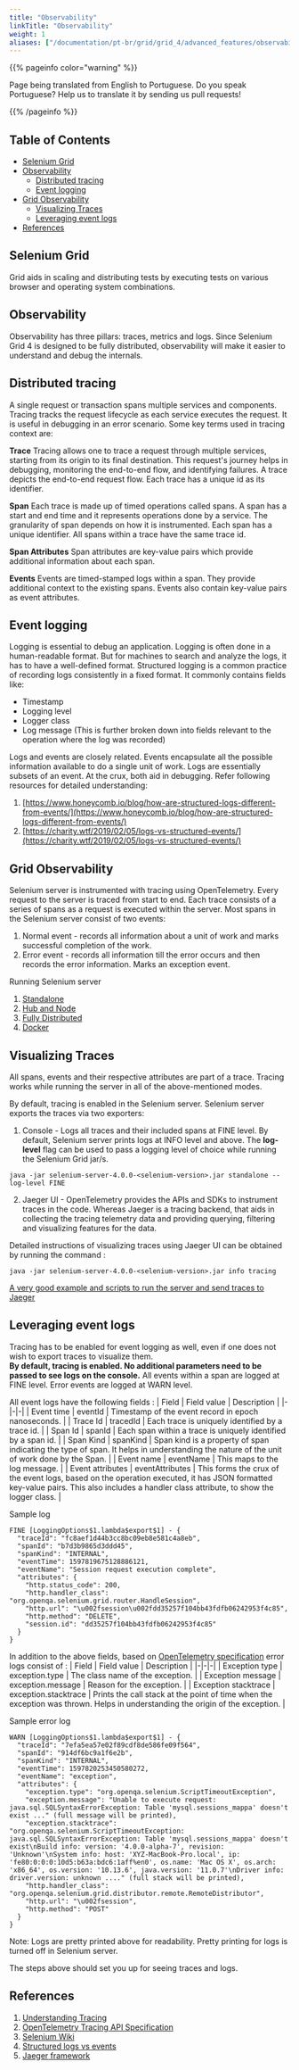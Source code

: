 ```yaml
---
title: "Observability"
linkTitle: "Observability"
weight: 1
aliases: ["/documentation/pt-br/grid/grid_4/advanced_features/observability/"]
---
```



{{% pageinfo color="warning" %}}
<p class="lead">
   <i class="fas fa-language display-4"></i> 
   Page being translated from 
   English to Portuguese. Do you speak Portuguese? Help us to translate
   it by sending us pull requests!
</p>
{{% /pageinfo %}}


## Table of Contents
 - [Selenium Grid](#selenium-grid)
 - [Observability](#observability)
	 - [Distributed tracing](#distributed-tracing) 	
	 -  [Event logging](#event-logging)
  - [Grid Observability](#grid-observability)
	  - [Visualizing Traces](#visualizing-traces)
	  - [Leveraging event logs](#leveraging-event-logs)
  - [References](#references)

## Selenium Grid

Grid aids in scaling and distributing tests by executing tests on various browser and operating system combinations.

## Observability

Observability has three pillars: traces, metrics and logs. Since Selenium Grid 4 is designed to be fully distributed, observability will make it easier to understand and debug the internals. 

## Distributed tracing
A single request or transaction spans multiple services and components.  Tracing tracks the request lifecycle as each service executes the request. It is useful in debugging in an error scenario.
Some key terms used in tracing context are: 

**Trace**
Tracing allows one to trace a request through multiple services, starting from its origin to its final destination. This request's journey helps in debugging, monitoring the end-to-end flow, and identifying failures. A trace depicts the end-to-end request flow. Each trace has a unique id as its identifier.

**Span**
Each trace is made up of timed operations called spans. A span has a start and end time and it represents operations done by a service. The granularity of span depends on how it is instrumented. Each span has a unique identifier.  All spans within a trace have the same trace id.

**Span Attributes**
Span attributes are key-value pairs which provide additional information about each span.

**Events**
Events are timed-stamped logs within a span. They provide additional context to the existing spans. Events also contain key-value pairs as event attributes.

## Event logging

Logging is essential to debug an application. Logging is often done in a human-readable format. But for machines to search and analyze the logs, it has to have a well-defined format. Structured logging is a common practice of recording logs consistently in a fixed format. It commonly contains fields like:
 * Timestamp
 * Logging level
 * Logger class
 * Log message (This is further broken down into fields relevant to the operation where the log was recorded)

Logs and events are closely related. Events encapsulate all the possible information available to do a single unit of work. Logs are essentially subsets of an event. At the crux, both aid in debugging.
Refer following resources for detailed understanding:
 1. [https://www.honeycomb.io/blog/how-are-structured-logs-different-from-events/](https://www.honeycomb.io/blog/how-are-structured-logs-different-from-events/)
 2. [https://charity.wtf/2019/02/05/logs-vs-structured-events/](https://charity.wtf/2019/02/05/logs-vs-structured-events/)

## Grid Observability

Selenium server is instrumented with tracing using OpenTelemetry. Every request to the server is traced from start to end. Each trace consists of a series of spans as a request is executed within the server. 
Most spans in the Selenium server consist of two events:
1. Normal event - records all information about a unit of work and marks successful completion of the work.
2. Error event - records all information till the error occurs and then records the error information. Marks an exception event.

Running Selenium server 
 1. [Standalone](https://github.com/SeleniumHQ/selenium/wiki/Selenium-Grid-4#standalone-mode)
 2. [Hub and Node](https://github.com/SeleniumHQ/selenium/wiki/Selenium-Grid-4#hub-and-node)
 3. [Fully Distributed](https://github.com/SeleniumHQ/selenium/wiki/Selenium-Grid-4#fully-distributed)
 4. [Docker](https://github.com/SeleniumHQ/selenium/wiki/Selenium-Grid-4#using-docker)

## Visualizing Traces
All spans, events and their respective attributes are part of a trace. Tracing works while running the server in all of the above-mentioned modes.

By default, tracing is enabled in the Selenium server. Selenium server exports the traces via two exporters:
1. Console - Logs all traces and their included spans at FINE level. By default, Selenium server prints logs at INFO level and above. 
The **log-level** flag can be used to pass a logging level of choice while running the Selenium Grid jar/s.
```shell
java -jar selenium-server-4.0.0-<selenium-version>.jar standalone --log-level FINE
```
2. Jaeger UI - OpenTelemetry provides the APIs and SDKs to instrument traces in the code. Whereas Jaeger is a tracing backend, that aids in collecting the tracing telemetry data and providing querying, filtering and visualizing features for the data.

Detailed instructions of visualizing traces using Jaeger UI can be obtained by running the command :

```shell
java -jar selenium-server-4.0.0-<selenium-version>.jar info tracing
```

[A very good example and scripts to run the server and send traces to Jaeger](https://github.com/manoj9788/tracing-selenium-grid)

## Leveraging event logs
Tracing has to be enabled for event logging as well, even if one does not wish to export traces to visualize them.  
**By default, tracing is enabled. No additional parameters need to be passed to see logs on the console.**
All events within a span are logged at FINE level. Error events are logged at WARN level.

All event logs have the following fields :
 | Field | Field value | Description |
|-|-|-|
| Event time | eventId | Timestamp of the event record in epoch nanoseconds. |
| Trace Id  | tracedId | Each trace is uniquely identified by a trace id. |
| Span Id  | spanId | Each span within a trace is uniquely identified by a span id. |
| Span Kind | spanKind | Span kind is a property of span indicating the type of span. It helps in understanding the nature of the unit of work done by the Span. |
| Event name | eventName | This maps to the log message. |
| Event attributes | eventAttributes | This forms the crux of the event logs, based on the operation executed, it has JSON formatted key-value pairs. This also includes a handler class attribute, to show the logger class. |

 Sample log  

 

    FINE [LoggingOptions$1.lambda$export$1] - {
      "traceId": "fc8aef1d44b3cc8bc09eb8e581c4a8eb",
      "spanId": "b7d3b9865d3ddd45",
      "spanKind": "INTERNAL",
      "eventTime": 1597819675128886121,
      "eventName": "Session request execution complete",
      "attributes": {
        "http.status_code": 200,
        "http.handler_class": "org.openqa.selenium.grid.router.HandleSession",
        "http.url": "\u002fsession\u002fdd35257f104bb43fdfb06242953f4c85",
        "http.method": "DELETE",
        "session.id": "dd35257f104bb43fdfb06242953f4c85"
      }
    }
    
In addition to the above fields, based on [OpenTelemetry specification](https://github.com/open-telemetry/opentelemetry-specification/blob/master/specification/trace/semantic_conventions/exceptions.md) error logs consist of :
| Field | Field value | Description |
|-|-|-|
| Exception type  | exception.type | The class name of the exception. |
| Exception message  | exception.message | Reason for the exception. |
| Exception stacktrace | exception.stacktrace | Prints the call stack at the point of time when the exception was thrown. Helps in understanding the origin of the exception. |
 

Sample error log 
  

    WARN [LoggingOptions$1.lambda$export$1] - {
      "traceId": "7efa5ea57e02f89cdf8de586fe09f564",
      "spanId": "914df6bc9a1f6e2b",
      "spanKind": "INTERNAL",
      "eventTime": 1597820253450580272,
      "eventName": "exception",
      "attributes": {
        "exception.type": "org.openqa.selenium.ScriptTimeoutException",
        "exception.message": "Unable to execute request: java.sql.SQLSyntaxErrorException: Table 'mysql.sessions_mappa' doesn't exist ..." (full message will be printed),
        "exception.stacktrace": "org.openqa.selenium.ScriptTimeoutException: java.sql.SQLSyntaxErrorException: Table 'mysql.sessions_mappa' doesn't exist\nBuild info: version: '4.0.0-alpha-7', revision: 'Unknown'\nSystem info: host: 'XYZ-MacBook-Pro.local', ip: 'fe80:0:0:0:10d5:b63a:bdc6:1aff%en0', os.name: 'Mac OS X', os.arch: 'x86_64', os.version: '10.13.6', java.version: '11.0.7'\nDriver info: driver.version: unknown ...." (full stack will be printed),
        "http.handler_class": "org.openqa.selenium.grid.distributor.remote.RemoteDistributor",
        "http.url": "\u002fsession",
        "http.method": "POST"
      }
    }

Note: Logs are pretty printed above for readability. Pretty printing for logs is turned off in Selenium server.

The steps above should set you up for seeing traces and logs.
 
## References 
1. [Understanding Tracing](https://lightstep.com/blog/opentelemetry-101-what-is-tracing/)
2. [OpenTelemetry Tracing API Specification](https://github.com/open-telemetry/opentelemetry-specification/blob/master/specification/trace/api.md#status)
3. [Selenium Wiki](https://github.com/SeleniumHQ/selenium/wiki)
4. [Structured logs vs events](https://www.honeycomb.io/blog/how-are-structured-logs-different-from-events/)
5. [Jaeger framework](https://github.com/jaegertracing/jaeger)

